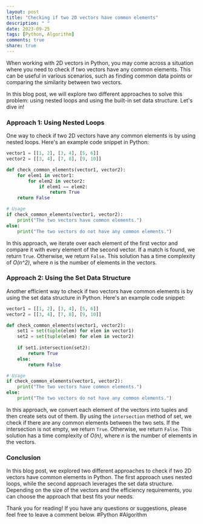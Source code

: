 ```yaml
---
layout: post
title: "Checking if two 2D vectors have common elements"
description: " "
date: 2023-09-25
tags: [Python, Algorithm]
comments: true
share: true
---
```


When working with 2D vectors in Python, you may come across a situation where you need to check if two vectors have any common elements. This can be useful in various scenarios, such as finding common data points or comparing the similarity between two vectors.

In this blog post, we will explore two different approaches to solve this problem: using nested loops and using the built-in set data structure. Let's dive in!

### Approach 1: Using Nested Loops
One way to check if two 2D vectors have any common elements is by using nested loops. Here's an example code snippet in Python:

```python
vector1 = [[1, 2], [3, 4], [5, 6]]
vector2 = [[3, 4], [7, 8], [9, 10]]

def check_common_elements(vector1, vector2):
    for elem1 in vector1:
        for elem2 in vector2:
            if elem1 == elem2:
                return True
    return False

# Usage
if check_common_elements(vector1, vector2):
    print("The two vectors have common elements.")
else:
    print("The two vectors do not have any common elements.")
```

In this approach, we iterate over each element of the first vector and compare it with every element of the second vector. If a match is found, we return `True`. Otherwise, we return `False`. This solution has a time complexity of *O(n^2)*, where *n* is the number of elements in the vectors.

### Approach 2: Using the Set Data Structure
Another efficient way to check if two vectors have common elements is by using the set data structure in Python. Here's an example code snippet:

```python
vector1 = [[1, 2], [3, 4], [5, 6]]
vector2 = [[3, 4], [7, 8], [9, 10]]

def check_common_elements(vector1, vector2):
    set1 = set(tuple(elem) for elem in vector1)
    set2 = set(tuple(elem) for elem in vector2)
    
    if set1.intersection(set2):
        return True
    else:
        return False

# Usage
if check_common_elements(vector1, vector2):
    print("The two vectors have common elements.")
else:
    print("The two vectors do not have any common elements.")
```

In this approach, we convert each element of the vectors into tuples and then create sets out of them. By using the `intersection` method of set, we check if there are any common elements between the two sets. If the intersection is not empty, we return `True`. Otherwise, we return `False`. This solution has a time complexity of *O(n)*, where *n* is the number of elements in the vectors.

### Conclusion
In this blog post, we explored two different approaches to check if two 2D vectors have common elements in Python. The first approach uses nested loops, while the second approach leverages the set data structure. Depending on the size of the vectors and the efficiency requirements, you can choose the approach that best fits your needs.

Thank you for reading! If you have any questions or suggestions, please feel free to leave a comment below. #Python #Algorithm